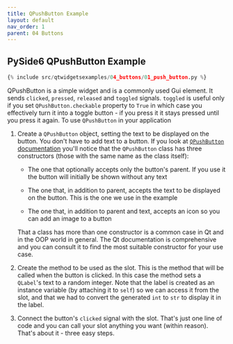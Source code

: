 ```yaml
---
title: QPushButton Example
layout: default
nav_order: 1
parent: 04 Buttons
---
```


## PySide6 QPushButton Example

```python
{% include src/qtwidgetsexamples/04_buttons/01_push_button.py %}
```

QPushButton is a simple widget and is a commonly used Gui element. It sends `clicked`, `pressed`, `released` and `toggled` signals. `toggled` is useful only if you set `QPushButton.checkable` property to `True` in which case you effectively turn it into a toggle button - if you press it it stays pressed until you press it again. To use `QPushButton` in your application

1. Create a `QPushButton` object, setting the text to be displayed on the button. You don't have to add text to a button. If you look at [`QPushButton` documentation](https://doc.qt.io/qt-6/qpushbutton.html) you'll notice that the `QPushButton` class has three constructors (those with the same name as the class itself):

    - The one that optionally accepts only the button's parent. If you use it the button will initially be shown without any text

    - The one that, in addition to parent, accepts the text to be displayed on the button. This is the one we use in the example

    - The one that, in addition to parent and text, accepts an icon so you can add an image to a button

    That a class has more than one constructor is a common case in Qt and in the OOP world in general. The Qt documentation is comprehensive and you can consult it to find the most suitable constructor for your use case.

2. Create the method to be used as the slot. This is the method that will be called when the button is clicked. In this case the method sets a `QLabel`'s text to a random integer. Note that the label is created as an instance variable (by attaching it to `self`) so we can access it from the slot, and that we had to convert the generated `int` to `str` to display it in the label.

3. Connect the button's `clicked` signal with the slot. That's just one line of code and you can call your slot anything you want (within reason). That's about it - three easy steps.